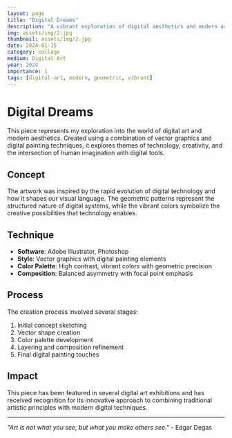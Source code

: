 ```yaml
---
layout: page
title: "Digital Dreams"
description: "A vibrant exploration of digital aesthetics and modern art techniques, featuring bold colors and geometric patterns."
img: assets/img/2.jpg
thumbnail: assets/img/2.jpg
date: 2024-01-15
category: collage
medium: Digital Art
year: 2024
importance: 1
tags: [digital-art, modern, geometric, vibrant]
---
```


# Digital Dreams

This piece represents my exploration into the world of digital art and modern aesthetics. Created using a combination of vector graphics and digital painting techniques, it explores themes of technology, creativity, and the intersection of human imagination with digital tools.

## Concept

The artwork was inspired by the rapid evolution of digital technology and how it shapes our visual language. The geometric patterns represent the structured nature of digital systems, while the vibrant colors symbolize the creative possibilities that technology enables.

## Technique

- **Software**: Adobe Illustrator, Photoshop
- **Style**: Vector graphics with digital painting elements
- **Color Palette**: High contrast, vibrant colors with geometric precision
- **Composition**: Balanced asymmetry with focal point emphasis

## Process

The creation process involved several stages:
1. Initial concept sketching
2. Vector shape creation
3. Color palette development
4. Layering and composition refinement
5. Final digital painting touches

## Impact

This piece has been featured in several digital art exhibitions and has received recognition for its innovative approach to combining traditional artistic principles with modern digital techniques.

---

*"Art is not what you see, but what you make others see."* - Edgar Degas
